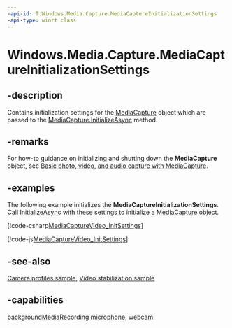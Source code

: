 ```yaml
---
-api-id: T:Windows.Media.Capture.MediaCaptureInitializationSettings
-api-type: winrt class
---
```


<!-- Class syntax.
public class MediaCaptureInitializationSettings : Windows.Media.Capture.IMediaCaptureInitializationSettings, Windows.Media.Capture.IMediaCaptureInitializationSettings2, Windows.Media.Capture.IMediaCaptureInitializationSettings3, Windows.Media.Capture.IMediaCaptureInitializationSettings4, Windows.Media.Capture.IMediaCaptureInitializationSettings5, Windows.Media.Capture.IMediaCaptureInitializationSettings6
-->

# Windows.Media.Capture.MediaCaptureInitializationSettings

## -description

Contains initialization settings for the [MediaCapture](mediacapture.md) object which are passed to the [MediaCapture.InitializeAsync](mediacapture_initializeasync_315323248.md) method.

## -remarks

For how-to guidance on initializing and shutting down the **MediaCapture** object, see [Basic photo, video, and audio capture with MediaCapture](https://msdn.microsoft.com/windows/uwp/audio-video-camera/basic-photo-video-and-audio-capture-with-mediacapture).

## -examples

The following example initializes the **MediaCaptureInitializationSettings**. Call [InitializeAsync](mediacapture_initializeasync_837464435.md) with these settings to initialize a [MediaCapture](mediacapture.md) object.

[!code-csharp[MediaCaptureVideo_InitSettings](../windows.media.capture/code/MediaCaptureVideo/csharp/MainPage.xaml.cs#SnippetMediaCaptureVideo_InitSettingsCS)]

[!code-js[MediaCaptureVideo_InitSettings](../windows.media.capture/code/MediaCaptureVideo/javascript/default.js#SnippetMediaCaptureVideo_InitSettings)]

## -see-also

[Camera profiles sample](https://github.com/Microsoft/Windows-universal-samples/tree/dev/Samples/CameraProfile), [Video stabilization sample](https://github.com/Microsoft/Windows-universal-samples/tree/master/Samples/CameraVideoStabilization)

## -capabilities

backgroundMediaRecording
microphone, webcam

